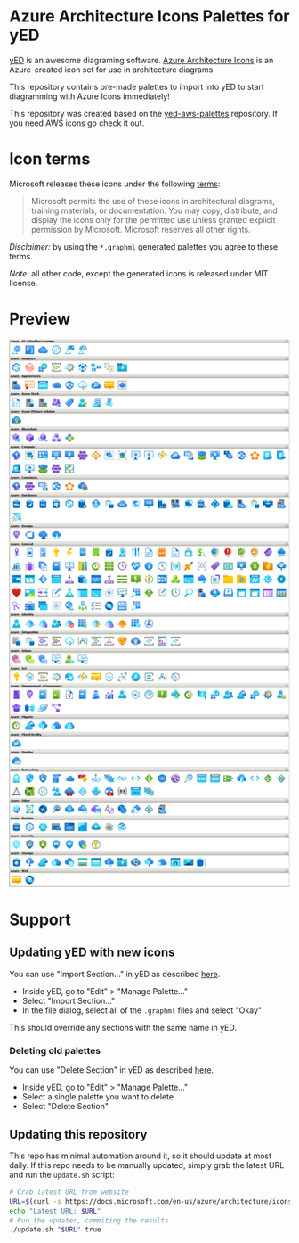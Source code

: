 # Azure Architecture Icons Palettes for yED

[yED](http://www.yworks.com/en/products/yfiles/yed/) is an awesome diagraming software. [Azure Architecture Icons](https://docs.microsoft.com/en-us/azure/architecture/icons/) is an Azure-created icon set for use in architecture diagrams.

This repository contains pre-made palettes to import into yED to start diagramming with Azure Icons immediately!

This repository was created based on the [yed-aws-palettes](https://github.com/JustDerb/yed-aws-palettes) repository. If you need AWS icons go check it out.

# Icon terms
Microsoft releases these icons under the following [terms](https://docs.microsoft.com/en-us/azure/architecture/icons/#icon-terms):

> Microsoft permits the use of these icons in architectural diagrams, training materials, or documentation. You may copy, distribute, and display the icons only for the permitted use unless granted explicit permission by Microsoft. Microsoft reserves all other rights.

*Disclaimer:* by using the `*.graphml` generated palettes you agree to these terms.

*Note:* all other code, except the generated icons is released under MIT license.
# Preview

![Screenshot](screenshot.png)

# Support

## Updating yED with new icons

You can use "Import Section..." in yED as described [here](http://yed.yworks.com/support/manual/palette_manager.html).

- Inside yED, go to "Edit" > "Manage Palette..."
- Select "Import Section..."
- In the file dialog, select all of the `.graphml` files and select "Okay"

This should override any sections with the same name in yED.

### Deleting old palettes

You can use "Delete Section" in yED as described [here](http://yed.yworks.com/support/manual/palette_manager.html).

- Inside yED, go to "Edit" > "Manage Palette..."
- Select a single palette you want to delete
- Select "Delete Section"

## Updating this repository

This repo has minimal automation around it, so it should update at most daily. If this repo needs to be manually updated, simply grab the latest URL and run the `update.sh` script:

```bash
# Grab latest URL from website
URL=$(curl -s https://docs.microsoft.com/en-us/azure/architecture/icons/ | grep 'Download SVG icons' | grep -oEi '//.*\.zip' | while read line; do echo "https:$line";  done)
echo "Latest URL: $URL"
# Run the updater, commiting the results
./update.sh "$URL" true
```
